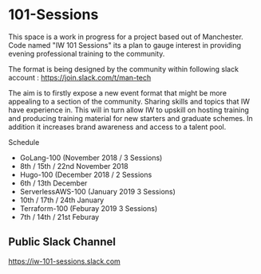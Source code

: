 # 101-Sessions

This space is a work in progress for a project based out of Manchester. Code named "IW 101 Sessions" its a plan to gauge interest in providing evening professional training to the community.

The format is being designed by the community within following slack account : https://join.slack.com/t/man-tech

The aim is to firstly expose a new event format that might be more appealing to a section of the community. Sharing skills and topics that IW have experience in. This will in turn allow IW to upskill on hosting training and producing training material for new starters and graduate schemes. In addition it increases brand awareness and access to a talent pool.

Schedule
* GoLang-100 (November 2018 /  3 Sessions)
 * 8th / 15th / 22nd November 2018
* Hugo-100 (December 2018 / 2 Sessions
 * 6th / 13th December
* ServerlessAWS-100 (January 2019 3 Sessions) 
 * 10th / 17th / 24th January
* Terraform-100 (Feburay 2019 3 Sessions) 
 * 7th / 14th / 21st Feburay 

## Public Slack Channel
https://iw-101-sessions.slack.com
